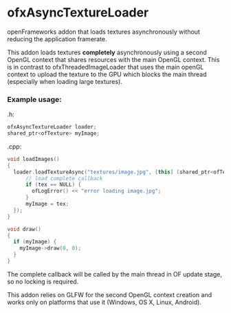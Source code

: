 # ofxAsyncTextureLoader
openFrameworks addon that loads textures asynchronously without reducing the application framerate.

This addon loads textures **completely** asynchronously using a second OpenGL context that shares resources with the main OpenGL context. This is in contrast to ofxThreadedImageLoader that uses the main openGL context to upload the texture to the GPU which blocks the main thread (especially when loading large textures).

### Example usage:

.h:
```c++
ofxAsyncTextureLoader loader;
shared_ptr<ofTexture> myImage;
```

.cpp:
```c++
void loadImages()
{
  loader.loadTextureAsync("textures/image.jpg", [this] (shared_ptr<ofTexture> tex) {
	  // load complete callback
	  if (tex == NULL) {
		ofLogError() << "error loading image.jpg";
	  }
	  myImage = tex;
  });
}

void draw()
{
  if (myImage) {
    myImage->draw(0, 0);
  }
}
```

The complete callback will be called by the main thread in OF update stage, so no locking is required.

This addon relies on GLFW for the second OpenGL context creation and works only on platforms that use it (Windows, OS X, Linux, Android).
